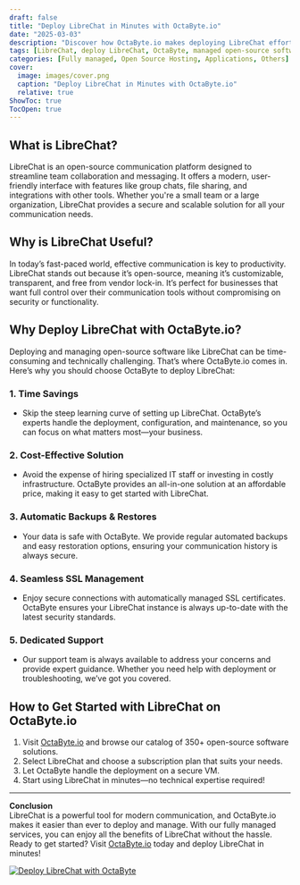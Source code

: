 ```yaml
---
draft: false
title: "Deploy LibreChat in Minutes with OctaByte.io"
date: "2025-03-03"
description: "Discover how OctaByte.io makes deploying LibreChat effortless. Learn what LibreChat is, why it’s a game-changer for communication, and the benefits of using OctaByte’s fully managed services to get started in minutes."
tags: [LibreChat, deploy LibreChat, OctaByte, managed open-source software, LibreChat benefits, open-source communication tools, managed hosting, automatic SSL, seamless deployment, cost-effective software hosting]
categories: [Fully managed, Open Source Hosting, Applications, Others]
cover:
  image: images/cover.png
  caption: "Deploy LibreChat in Minutes with OctaByte.io"
  relative: true
ShowToc: true
TocOpen: true
---
```



## What is LibreChat?

LibreChat is an open-source communication platform designed to streamline team collaboration and messaging. It offers a modern, user-friendly interface with features like group chats, file sharing, and integrations with other tools. Whether you're a small team or a large organization, LibreChat provides a secure and scalable solution for all your communication needs.

## Why is LibreChat Useful?

In today’s fast-paced world, effective communication is key to productivity. LibreChat stands out because it’s open-source, meaning it’s customizable, transparent, and free from vendor lock-in. It’s perfect for businesses that want full control over their communication tools without compromising on security or functionality.

## Why Deploy LibreChat with OctaByte.io?

Deploying and managing open-source software like LibreChat can be time-consuming and technically challenging. That’s where OctaByte.io comes in. Here’s why you should choose OctaByte to deploy LibreChat:

### 1. **Time Savings**
   - Skip the steep learning curve of setting up LibreChat. OctaByte’s experts handle the deployment, configuration, and maintenance, so you can focus on what matters most—your business.

### 2. **Cost-Effective Solution**
   - Avoid the expense of hiring specialized IT staff or investing in costly infrastructure. OctaByte provides an all-in-one solution at an affordable price, making it easy to get started with LibreChat.

### 3. **Automatic Backups & Restores**
   - Your data is safe with OctaByte. We provide regular automated backups and easy restoration options, ensuring your communication history is always secure.

### 4. **Seamless SSL Management**
   - Enjoy secure connections with automatically managed SSL certificates. OctaByte ensures your LibreChat instance is always up-to-date with the latest security standards.

### 5. **Dedicated Support**
   - Our support team is always available to address your concerns and provide expert guidance. Whether you need help with deployment or troubleshooting, we’ve got you covered.

## How to Get Started with LibreChat on OctaByte.io

1. Visit [OctaByte.io](https://octabyte.io) and browse our catalog of 350+ open-source software solutions.
2. Select LibreChat and choose a subscription plan that suits your needs.
3. Let OctaByte handle the deployment on a secure VM.
4. Start using LibreChat in minutes—no technical expertise required!

---

**Conclusion**  
LibreChat is a powerful tool for modern communication, and OctaByte.io makes it easier than ever to deploy and manage. With our fully managed services, you can enjoy all the benefits of LibreChat without the hassle. Ready to get started? Visit [OctaByte.io](https://octabyte.io) today and deploy LibreChat in minutes!

[![Deploy LibreChat with OctaByte](/images/deploy-on-octabyte.png)](https://octabyte.io/fully-managed-open-source-services/applications/others/librechat)